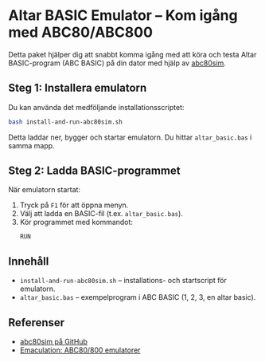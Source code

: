 # Altar BASIC Emulator – Kom igång med ABC80/ABC800

Detta paket hjälper dig att snabbt komma igång med att köra och testa Altar BASIC-program (ABC BASIC) på din dator med hjälp av [abc80sim](https://github.com/bztsrc/abc80sim).

## Steg 1: Installera emulatorn

Du kan använda det medföljande installationsscriptet:

```bash
bash install-and-run-abc80sim.sh
```

Detta laddar ner, bygger och startar emulatorn. Du hittar `altar_basic.bas` i samma mapp.

## Steg 2: Ladda BASIC-programmet

När emulatorn startat:
1. Tryck på `F1` för att öppna menyn.
2. Välj att ladda en BASIC-fil (t.ex. `altar_basic.bas`).
3. Kör programmet med kommandot:
   ```
   RUN
   ```

## Innehåll

- `install-and-run-abc80sim.sh` – installations- och startscript för emulatorn.
- `altar_basic.bas` – exempelprogram i ABC BASIC (1, 2, 3, en altar basic).

## Referenser

- [abc80sim på GitHub](https://github.com/bztsrc/abc80sim)
- [Emaculation: ABC80/800 emulatorer](https://www.emaculation.com/doku.php/abc80)

